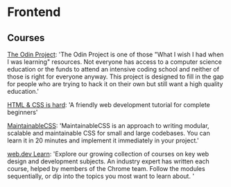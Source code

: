 # Frontend

## Courses

[The Odin Project](https://www.theodinproject.com/about): 'The Odin Project is one of those "What I wish I had when I was learning" resources. Not everyone has access to a computer science education or the funds to attend an intensive coding school and neither of those is right for everyone anyway. This project is designed to fill in the gap for people who are trying to hack it on their own but still want a high quality education.'

[HTML & CSS is hard](https://internetingishard.netlify.app/html-and-css/): 'A friendly web development tutorial for complete beginners'

[MaintainableCSS](https://maintainablecss.com/chapters/introduction/): 'MaintainableCSS is an approach to writing modular, scalable and maintainable CSS for small and large codebases. You can learn it in 20 minutes and implement it immediately in your project.'

[web.dev Learn](https://web.dev/learn): 'Explore our growing collection of courses on key web design and development subjects. An industry expert has written each course, helped by members of the Chrome team. Follow the modules sequentially, or dip into the topics you most want to learn about. '
